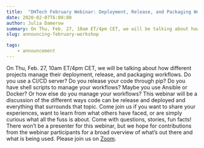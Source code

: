 ```yaml
---
title:  "DHTech February Webinar: Deployment, Release, and Packaging Workflows"
date: 2020-02-07T6:00:00
author: Julia Damerow
summary: On Thu, Feb. 27, 10am ET/4pm CET, we will be talking about how different projects manage their deployment, release, and packaging workflows. We will be discussing the different ways code can be release and deployed and everything that surrounds that topic.
slug: announcing-february-workshop

tags:
    - announcement
---
```


On Thu, Feb. 27, 10am ET/4pm CET, we will be talking about how different projects manage their deployment, release, and packaging workflows. Do you use a CI/CD server? Do you release your code through pip? Do you have shell scripts to manage your workflows? Maybe you use Ansible or Docker? Or how else do you manage your workflows? This webinar will be a discussion of the different ways code can be release and deployed and everything that surrounds that topic. Come join us if you want to share your experiences, want to learn from what others have faced, or are simply curious what all the fuss is about. Come with questions, stories, fun facts! There won’t be a presenter for this webinar, but we hope for contributions from the webinar participants for a broad overview of what’s out there and what is being used. Please join us on [Zoom](https://zoom.us/j/755179791).
